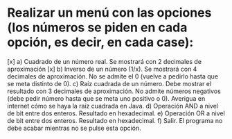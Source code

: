 # Realizar un menú con las opciones (los números se piden en cada opción, es decir, en cada case):

[x] a) Cuadrado de un número real. Se mostrará con 2 decimales de aproximación
[x] b) Inverso de un número (1/x). Se mostrará con 4 decimales de
aproximación. No se admite el 0 (vuelve a pedirlo hasta que se meta
distinto de 0).
c) Raíz cuadrada de un número. Debe mostrar el resultado con 3 decimales
de aproximación. No admite números negativos (debe pedir número hasta
que se meta uno positivo o 0). Averigua en internet cómo se haya la raíz
cuadrada en Java.
d) Operación AND a nivel de bit entre dos enteros. Resultado en
hexadecimal.
e) Operación OR a nivel de bit entre dos enteros. Resultado en hexadecimal.
f) Salir. El programa no debe acabar mientras no se pulse esta opción.